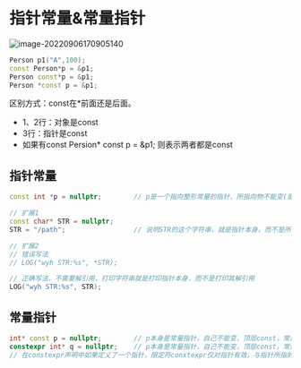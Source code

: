 # 指针常量&常量指针

![image-20220906170905140](https://hanbabang-1311741789.cos.ap-chengdu.myqcloud.com/Pics/image-20220906170905140.png)
```cpp
Person p1("A",100);
const Person*p = &p1;
Person const*p = &p1;
Person *const p = &p1;
```
区别方式：const在*前面还是后面。

- 1、2行：对象是const
- 3行：指针是const
- 如果有const Persion* const p = &p1; 则表示两者都是const

## 指针常量

```c++
const int *p = nullptr;        // p是一个指向整形常量的指针，所指向物不能变(是特指所指向物不能通过这个指针来改变)，底层const，指针常量

// 扩展1
const char* STR = nullptr;
STR = "/path";                 // 说明STR的这个字符串，就是指针本身，而不是所指向物

// 扩展2
// 错误写法
// LOG("wyh STR:%s", *STR);

// 正确写法，不需要解引用，打印字符串就是打印指针本身，而不是打印其解引用
LOG("wyh STR:%s", STR);
```

## 常量指针

```c++
int* const p = nullptr;        // p本身是常量指针，自己不能变，顶层const，常量指针;
constexpr int* q = nullptr;    // p本身是常量指针，自己不能变，顶层const，常量指针；
// 在constexpr声明中如果定义了一个指针，限定符conxtexpr仅对指针有效，与指针所指的对象无关。
```

